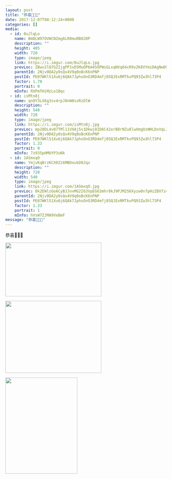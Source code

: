 ```yaml
---
layout: post
title: "恭喜🎉🎉🎊" 
date: 2017-12-07T08:12:24+0000 
categories: [] 
media:
  - id: 0uJlqLo
    name: BmDLW97OVWCNZmg6LR0muRB820P
    description: ""   
    height: 405
    width: 720
    type: image/jpeg
    link: https://i.imgur.com/0uJlqLo.jpg
    prevLoc: ZBwv2lQ7GZIjgPP1vD5MuOP6m45OPWsGLxqNVq64cR9vZK8VYmiDAgNwD9gBFQKmP8oqWWHNYMpzyPPrSVqV8zzx8KsxVKw8KqQEFmWM619Dz6Uq5VoywKQziq8NLLKD5Ru284Jw9GzgsWN23pvEGJul3N2kv69vTMg0xPGBBrT89jG7rKMnhPDzoK51KNFzrknA2D7GCvxRVnNRXDfojgoEWWGYiXN53O6qlvcRr8944EjNCJ07L2G2gVC7D1jm0WBDuoOyWj
    parentId: 2Njv0DA2y0sQx4V9q0oBcK6nPNP
    postId: PE07WKl51Xu6j6QAk7JphxOnO3RD4mfj85QJExRMTkvPQ93Zw3hl73P4
    factor: 1.78
    portrait: 0
    mInfo: RXPmTHiMzLo1Bqc
  - id: isMtn8j
    name: qnOY3LX6g3sv4rpJ8nW8sxRzDlW
    description: ""   
    height: 540
    width: 720
    type: image/jpeg
    link: https://i.imgur.com/isMtn8j.jpg
    prevLoc: mp28DL4v07TMl11VXAj5s1Dkwj81D6C42orB8rNZu8lwXmgOzWHLDxVqLJLEcOmrLmj9wJsx5wlnLG64uJVKKOMVRDSr3GY1qylES78JJqVmR9INojJ2O8VVtBov6Jo2vMURzjovZVJqH5yjO5WBMJILNKAMDp20s9NDm9Yj7lCOkk34QlLptZw0q33DmDfRXW215QvKSRoPgQJo1jfGWlAWAk02u13mvVpj6DIX5LMQorL7TvwwqXlRYBSqrZprz88qUyZ
    parentId: 2Njv0DA2y0sQx4V9q0oBcK6nPNP
    postId: PE07WKl51Xu6j6QAk7JphxOnO3RD4mfj85QJExRMTkvPQ93Zw3hl73P4
    factor: 1.33
    portrait: 0
    mInfo: 7z935pHMUYP3uNk
  - id: 1ASmxqO
    name: YmjvKqBrzKCX0Zz6MBDoukD0Jqx
    description: ""   
    height: 720
    width: 540
    type: image/jpeg
    link: https://i.imgur.com/1ASmxqO.jpg
    prevLoc: 0k2EWlzGoACyBJJnvMG2I63VpEG63mhr8kJ9PJM2S6Xyzw0n7pHzZBX7z4z5cmLEXgyRNKUqxL2y4EgXSW5DOBv4wNIo75DXq6gDsE8004lVXMcrWLZgxQ8OC4WjgBE81kclZn2xD1QDC8vLWYDqAjtGzEl86o30hAZQoAODWpfKEE8Q9ND0iL143yyZEZHYRkYWjkOwI95Jnr1469f8V7l2lMV3u7VM8NBZPosRwEEwoQ6zFENzRZQpNqhgJpg2jOjAI9Q
    parentId: 2Njv0DA2y0sQx4V9q0oBcK6nPNP
    postId: PE07WKl51Xu6j6QAk7JphxOnO3RD4mfj85QJExRMTkvPQ93Zw3hl73P4
    factor: 1.33
    portrait: 1
    mInfo: hVsW7ZJMA9VeBmF
message: "恭喜🎉🎉🎊"
---
```


恭喜🎉🎉🎊


[//]: #media:  
<a href="https://i.imgur.com/0uJlqLo.jpg"><img src="https://i.imgur.com/0uJlqLo.jpg" height="168" width="300" /></a> 
  

<a href="https://i.imgur.com/isMtn8j.jpg"><img src="https://i.imgur.com/isMtn8j.jpg" height="225" width="300" /></a> 
  

<a href="https://i.imgur.com/1ASmxqO.jpg"><img src="https://i.imgur.com/1ASmxqO.jpg" height="300" width="225" /></a> 
 
